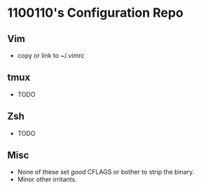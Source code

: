 1100110's Configuration Repo
============================

Vim
---
-  copy or link to ~/.vimrc

tmux
----
- TODO

Zsh
---
- TODO

Misc
----
 - None of these set _good_ CFLAGS or bother to strip the binary.
 - Minor other irritants.
